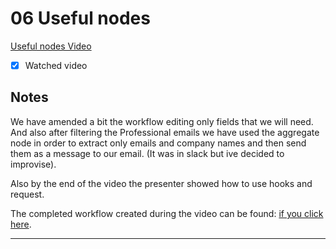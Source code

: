 # 06 Useful nodes

[Useful nodes Video](https://www.youtube.com/watch?v=Rmi-ckbMOQE&ab_channel=n8n)

- [x] Watched video

## Notes

We have amended a bit the workflow editing only fields that we will need. And also after filtering the Professional emails we have used the aggregate node in order to extract only emails and company names and then send them as a message to our email. (It was in slack but ive decided to improvise).

Also by the end of the video the presenter showed how to use hooks and request.

The completed workflow created during the video can be found: [if you click here](todo).

---
